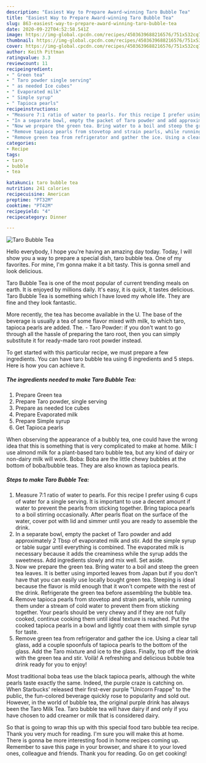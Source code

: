 ```yaml
---
description: "Easiest Way to Prepare Award-winning Taro Bubble Tea"
title: "Easiest Way to Prepare Award-winning Taro Bubble Tea"
slug: 863-easiest-way-to-prepare-award-winning-taro-bubble-tea
date: 2020-09-22T04:52:58.541Z
image: https://img-global.cpcdn.com/recipes/4503639688216576/751x532cq70/taro-bubble-tea-recipe-main-photo.jpg
thumbnail: https://img-global.cpcdn.com/recipes/4503639688216576/751x532cq70/taro-bubble-tea-recipe-main-photo.jpg
cover: https://img-global.cpcdn.com/recipes/4503639688216576/751x532cq70/taro-bubble-tea-recipe-main-photo.jpg
author: Keith Pittman
ratingvalue: 3.3
reviewcount: 11
recipeingredient:
- " Green tea"
- " Taro powder single serving"
- " as needed Ice cubes"
- " Evaporated milk"
- " Simple syrup"
- " Tapioca pearls"
recipeinstructions:
- "Measure 7:1 ratio of water to pearls. For this recipe I prefer using 6 cups of water for a single serving. It is important to use a decent amount if water to prevent the pearls from sticking together. Bring tapioca pearls to a boil stirring occasionally. After pearls float on the surface of the water, cover pot with lid and simmer until you are ready to assemble the drink."
- "In a separate bowl, empty the packet of Taro powder and add approximately 2 Tbsp of evaporated milk and stir. Add the simple syrup or table sugar until everything is combined. The evaporated milk is necessary because it adds the creaminess while the syrup adds the sweetness. Add ingredients slowly and mix well. Set aside."
- "Now we prepare the green tea. Bring water to a boil and steep the green tea leaves. It is better using imported leaves from Japan but if you don&#39;t have that you can easily use locally bought green tea. Steeping is ideal because the flavor is mild enough that it won&#39;t compete with the rest of the drink. Refrigerate the green tea before assembling the bubble tea."
- "Remove tapioca pearls from stovetop and strain pearls, while running them under a stream of cold water to prevent them from sticking together. Your pearls should be very chewy and if they are not fully cooked, continue cooking them until ideal texture is reached. Put the cooked tapioca pearls in a bowl and lightly coat them with simple syrup for taste."
- "Remove green tea from refrigerator and gather the ice. Using a clear tall glass, add a couple spoonfuls of tapioca pearls to the bottom of the glass. Add the Taro mixture and ice to the glass. Finally, top off the drink with the green tea and stir. Voilà! A refreshing and delicious bubble tea drink ready for you to enjoy!"
categories:
- Recipe
tags:
- taro
- bubble
- tea

katakunci: taro bubble tea 
nutrition: 241 calories
recipecuisine: American
preptime: "PT32M"
cooktime: "PT42M"
recipeyield: "4"
recipecategory: Dinner

---
```



![Taro Bubble Tea](https://img-global.cpcdn.com/recipes/4503639688216576/751x532cq70/taro-bubble-tea-recipe-main-photo.jpg)

Hello everybody, I hope you're having an amazing day today. Today, I will show you a way to prepare a special dish, taro bubble tea. One of my favorites. For mine, I'm gonna make it a bit tasty. This is gonna smell and look delicious.

Taro Bubble Tea is one of the most popular of current trending meals on earth. It is enjoyed by millions daily. It's easy, it is quick, it tastes delicious. Taro Bubble Tea is something which I have loved my whole life. They are fine and they look fantastic.

More recently, the tea has become available in the U. The base of the beverage is usually a tea of some flavor mixed with milk, to which taro, tapioca pearls are added. The. - Taro Powder: if you don&#39;t want to go through all the hassle of preparing the taro root, then you can simply substitute it for ready-made taro root powder instead.


To get started with this particular recipe, we must prepare a few ingredients. You can have taro bubble tea using 6 ingredients and 5 steps. Here is how you can achieve it.

<!--inarticleads1-->

##### The ingredients needed to make Taro Bubble Tea:

1. Prepare  Green tea
1. Prepare  Taro powder, single serving
1. Prepare  as needed Ice cubes
1. Prepare  Evaporated milk
1. Prepare  Simple syrup
1. Get  Tapioca pearls


When observing the appearance of a bubbly tea, one could have the wrong idea that this is something that is very complicated to make at home. Milk: I use almond milk for a plant-based taro bubble tea, but any kind of dairy or non-dairy milk will work. Boba: Boba are the little chewy bubbles at the bottom of boba/bubble teas. They are also known as tapioca pearls. 

<!--inarticleads2-->

##### Steps to make Taro Bubble Tea:

1. Measure 7:1 ratio of water to pearls. For this recipe I prefer using 6 cups of water for a single serving. It is important to use a decent amount if water to prevent the pearls from sticking together. Bring tapioca pearls to a boil stirring occasionally. After pearls float on the surface of the water, cover pot with lid and simmer until you are ready to assemble the drink.
1. In a separate bowl, empty the packet of Taro powder and add approximately 2 Tbsp of evaporated milk and stir. Add the simple syrup or table sugar until everything is combined. The evaporated milk is necessary because it adds the creaminess while the syrup adds the sweetness. Add ingredients slowly and mix well. Set aside.
1. Now we prepare the green tea. Bring water to a boil and steep the green tea leaves. It is better using imported leaves from Japan but if you don&#39;t have that you can easily use locally bought green tea. Steeping is ideal because the flavor is mild enough that it won&#39;t compete with the rest of the drink. Refrigerate the green tea before assembling the bubble tea.
1. Remove tapioca pearls from stovetop and strain pearls, while running them under a stream of cold water to prevent them from sticking together. Your pearls should be very chewy and if they are not fully cooked, continue cooking them until ideal texture is reached. Put the cooked tapioca pearls in a bowl and lightly coat them with simple syrup for taste.
1. Remove green tea from refrigerator and gather the ice. Using a clear tall glass, add a couple spoonfuls of tapioca pearls to the bottom of the glass. Add the Taro mixture and ice to the glass. Finally, top off the drink with the green tea and stir. Voilà! A refreshing and delicious bubble tea drink ready for you to enjoy!


Most traditional boba teas use the black tapioca pearls, although the white pearls taste exactly the same. Indeed, the purple craze is catching on. When Starbucks&#39; released their first-ever purple &#34;Unicorn Frappe&#34; to the public, the fun-colored beverage quickly rose to popularity and sold out. However, in the world of bubble tea, the original purple drink has always been the Taro Milk Tea. Taro bubble tea will have dairy if and only if you have chosen to add creamer or milk that is considered dairy. 

So that is going to wrap this up with this special food taro bubble tea recipe. Thank you very much for reading. I'm sure you will make this at home. There is gonna be more interesting food in home recipes coming up. Remember to save this page in your browser, and share it to your loved ones, colleague and friends. Thank you for reading. Go on get cooking!
